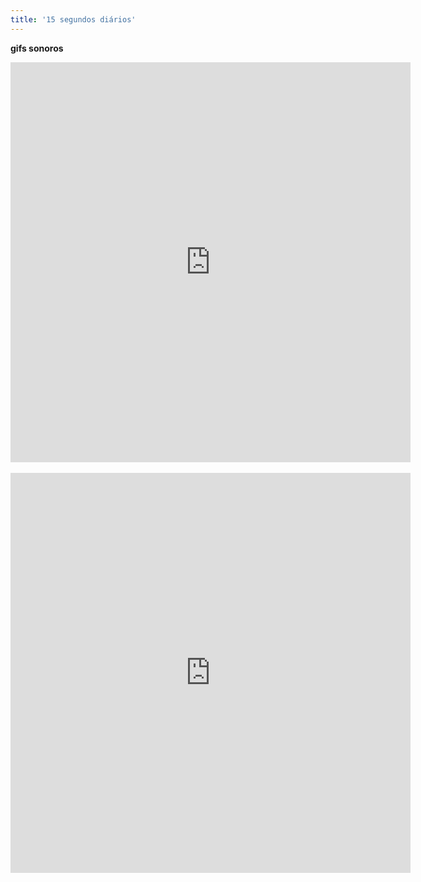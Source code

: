 ```yaml
---
title: '15 segundos diários'
---
```


**gifs sonoros**

  
<div class="video-wrapper video-wrapper-16x9">        
  <iframe src="https://player.vimeo.com/video/108293396?loop=1&title=0&byline=0&portrait=0" width="640" height="640" frameborder="0" ></iframe>
</div>
</br>
<div class="video-wrapper video-wrapper-16x9">
  <iframe src="https://player.vimeo.com/video/113092182?loop=1&title=0&byline=0&portrait=0" width="640" height="640" frameborder="0" ></iframe>
</div>
